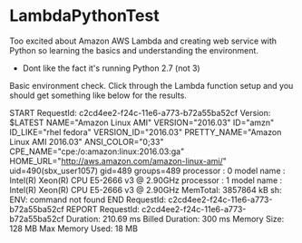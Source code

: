 # LambdaPythonTest
Too excited about Amazon AWS Lambda and creating web service with Python so learning the basics and understanding the environment.

- Dont like the fact it's running Python 2.7 (not 3)

Basic environment check.  Click through the Lambda function setup and you should get something like below for the results.

START RequestId: c2cd4ee2-f24c-11e6-a773-b72a55ba52cf Version: $LATEST
NAME="Amazon Linux AMI"
VERSION="2016.03"
ID="amzn"
ID_LIKE="rhel fedora"
VERSION_ID="2016.03"
PRETTY_NAME="Amazon Linux AMI 2016.03"
ANSI_COLOR="0;33"
CPE_NAME="cpe:/o:amazon:linux:2016.03:ga"
HOME_URL="http://aws.amazon.com/amazon-linux-ami/"
uid=490(sbx_user1057) gid=489 groups=489
processor	: 0
model name	: Intel(R) Xeon(R) CPU E5-2666 v3 @ 2.90GHz
processor	: 1
model name	: Intel(R) Xeon(R) CPU E5-2666 v3 @ 2.90GHz
MemTotal:        3857864 kB
sh: ENV: command not found
END RequestId: c2cd4ee2-f24c-11e6-a773-b72a55ba52cf
REPORT RequestId: c2cd4ee2-f24c-11e6-a773-b72a55ba52cf	Duration: 210.69 ms	Billed Duration: 300 ms 	Memory Size: 128 MB	Max Memory Used: 18 MB	

